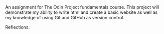 An assignment for The Odin Project fundamentals course.
This project will demonstrate my ability to write html and create a basic website as well as my knowledge of using Git and GitHub as version control.

Reflections:

